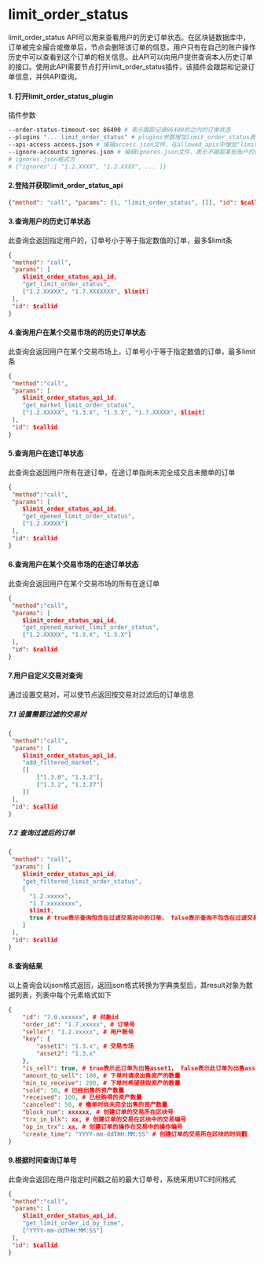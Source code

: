 # limit_order_status

limit_order_status API可以用来查看用户的历史订单状态。在区块链数据库中，订单被完全撮合或撤单后，节点会删除该订单的信息，用户只有在自己的账户操作历史中可以查看到这个订单的相关信息。此API可以向用户提供查询本人历史订单的接口。使用此API需要节点打开limit_order_status插件，该插件会跟踪和记录订单信息，并供API查询。

#### 1. 打开limit_order_status_plugin
插件参数
```Bash
--order-status-timeout-sec 86400 # 表示跟踪记录86400秒之内的订单状态
--plugins "... limit_order_status" # plugins参数增加limit_order_status表示启动该插件
--api-access access.json # 编辑access.json文件，在allowed_apis中增加"limit_order_status_api"，表示打开该API
--ignore-accounts ignores.json # 编辑ignores.json文件，表示不跟踪某些账户的信息
# ignores.json格式为
# {"ignores":[ "1.2.XXXX", "1.2.XXXX", ... ]}
```

#### 2.登陆并获取limit_order_status_api
```json
{"method": "call", "params": [1, "limit_order_status", []], "id": $callid}
```

#### 3.查询用户的历史订单状态
此查询会返回指定用户的，订单号小于等于指定数值的订单，最多$limit条
```json
{
 "method": "call", 
 "params": [
    $limit_order_status_api_id,
    "get_limit_order_status",
    ["1.2.XXXXX", "1.7.XXXXXXX", $limit]
 ],
 "id": $callid 
}
```

#### 4.查询用户在某个交易市场的的历史订单状态
此查询会返回用户在某个交易市场上，订单号小于等于指定数值的订单，最多limit条
```json
{
 "method":"call",
 "params": [
    $limit_order_status_api_id,
    "get_market_limit_order_status",
    ["1.2.XXXXX", "1.3.X", "1.3.X", "1.7.XXXXX", $limit]
 ],
 "id": $callid
} 
```

#### 5.查询用户在途订单状态
此查询会返回用户所有在途订单，在途订单指尚未完全成交且未撤单的订单
```json
{
 "method":"call",
 "params": [
    $limit_order_status_api_id,
    "get_opened_limit_order_status",
    ["1.2.XXXXX"]
 ],
 "id": $callid
} 
```

#### 6.查询用户在某个交易市场的在途订单状态
此查询会返回用户在某个交易市场的所有在途订单
```json
{
 "method":"call",
 "params": [
    $limit_order_status_api_id,
    "get_opened_market_limit_order_status",
    ["1.2.XXXXX", "1.3.X", "1.3.X"]
 ],
 "id": $callid
} 
```

#### 7.用户自定义交易对查询
通过设置交易对，可以使节点返回按交易对过滤后的订单信息
##### 7.1 设置需要过滤的交易对
```json
{
 "method":"call",
 "params": [
    $limit_order_status_api_id,
    "add_filtered_market",
    [[
        ["1.3.0", "1.3.2"],
        ["1.3.2", "1.3.27"]
    ]]
 ],
 "id": $callid
}
```

##### 7.2 查询过滤后的订单
```json
{
 "method": "call",
 "params": [
    $limit_order_status_api_id,
    "get_filtered_limit_order_status",
    [
      "1.2.xxxxx",
      "1.7.xxxxxxxx",
      $limit,
      true # true表示查询包含在过滤交易对中的订单， false表示查询不包含在过滤交易对中的订单
    ]
 ],
 "id": $callid
}
```

#### 8.查询结果
以上查询会以json格式返回，返回json格式转换为字典类型后，其result对象为数据列表，列表中每个元素格式如下
```json
{
    "id": "7.0.xxxxxx", # 对象id
    "order_id": "1.7.xxxxx", # 订单号
    "seller": "1.2.xxxxx", # 用户账号
    "key": {
        "asset1": "1.3.x", # 交易市场
        "asset2": "1.3.x"
    },
    "is_sell": true, # true表示此订单为出售asset1， false表示此订单为出售asset2
    "amount_to_sell": 100, # 下单时请求出售资产的数量
    "min_to_receive": 200, # 下单时希望获取资产的数量
    "sold": 50, # 已经出售的资产数量
    "received": 100, # 已经购得的资产数量
    "canceled": 50, # 撤单时尚未完全出售的资产数量
    "block_num": xxxxxx, # 创建订单的交易所在区块号
    "trx_in_blk": xx, # 创建订单的交易在区块中的交易编号
    "op_in_trx": xx, # 创建订单的操作在交易中的操作编号
    "create_time": "YYYY-mm-ddTHH:MM:SS" # 创建订单的交易所在区块的时间戳
}
```

#### 9.根据时间查询订单号
此查询会返回在用户指定时间戳之前的最大订单号，系统采用UTC时间格式
```json
{
 "method":"call",
 "params": [
    $limit_order_status_api_id,
    "get_limit_order_id_by_time",
    ["YYYY-mm-ddTHH:MM:SS"]
 ],
 "id": $callid
} 
```
